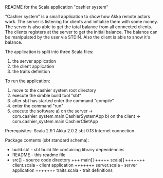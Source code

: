 README for the Scala application "cashier system"

"Cashier system" is a small application to show how Akka remote actors work.
The server is listening for clients and initialize them with some money.
The server is also able to get the total balance from all connected clients.
The clients registers at the server to get the initial balance. The balance can be manipulated by the user via STDIN.
Also the client is able to show it's balance. 

The application is split into three Scala files:
1) the server application
2) the client application
3) the traits definition

To run the application:
1) move to the cashier system root directory
2) execute the simble build tool "sbt"
3) after sbt has started enter the command "compile"
4) enter the command "run"
5) execute the software
  a) on the server -> com.cashier_system.main.CashierSystemApp
  b) on the client -> com.cashier_system.main.CashierClietApp
   
Prerequisites:
Scala 2.9.1
Akka 2.0.2
sbt 0.13
Internet connection

Package contents (sbt standard schema):
+ build.sbt - sbt build file containing library dependencies
+ README - this readme file
+ src[] - source code directory
+++ main[]
+++++ scala[]
+++++++ client.scala - client application
+++++++ server.scala - server application
+++++++ traits.scala - trait definitions  